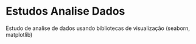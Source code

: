 # Estudos Analise Dados
Estudo de analise de dados usando bibliotecas de visualização (seaborn, matplotlib)
